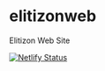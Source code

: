 # elitizonweb
Elitizon Web Site

[![Netlify Status](https://api.netlify.com/api/v1/badges/37aefb15-a171-41ff-ac99-5035acdd2ff1/deploy-status)](https://app.netlify.com/sites/elitizon/deploys)


